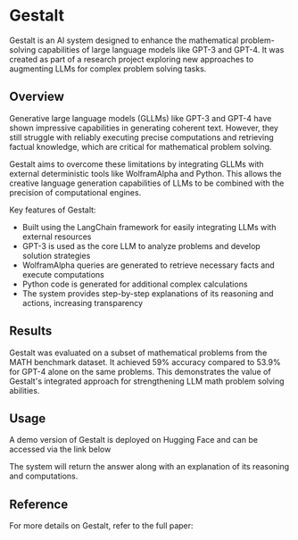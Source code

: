 # Gestalt
Gestalt is an AI system designed to enhance the mathematical problem-solving capabilities of large language models like GPT-3 and GPT-4. It was created as part of a research project exploring new approaches to augmenting LLMs for complex problem solving tasks.

## Overview
Generative large language models (GLLMs) like GPT-3 and GPT-4 have shown impressive capabilities in generating coherent text. However, they still struggle with reliably executing precise computations and retrieving factual knowledge, which are critical for mathematical problem solving.

Gestalt aims to overcome these limitations by integrating GLLMs with external deterministic tools like WolframAlpha and Python. This allows the creative language generation capabilities of LLMs to be combined with the precision of computational engines.

Key features of Gestalt:

- Built using the LangChain framework for easily integrating LLMs with external resources
- GPT-3 is used as the core LLM to analyze problems and develop solution strategies
- WolframAlpha queries are generated to retrieve necessary facts and execute computations
- Python code is generated for additional complex calculations
- The system provides step-by-step explanations of its reasoning and actions, increasing transparency

## Results
Gestalt was evaluated on a subset of mathematical problems from the MATH benchmark dataset. It achieved 59% accuracy compared to 53.9% for GPT-4 alone on the same problems. This demonstrates the value of Gestalt's integrated approach for strengthening LLM math problem solving abilities.

## Usage
A demo version of Gestalt is deployed on Hugging Face and can be accessed via the link below

The system will return the answer along with an explanation of its reasoning and computations.

## Reference
For more details on Gestalt, refer to the full paper:
